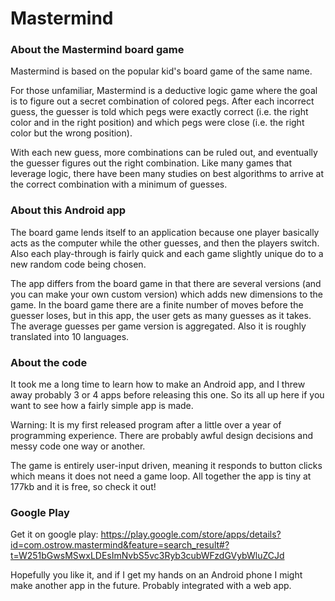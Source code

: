# Mastermind

### About the Mastermind board game

Mastermind is based on the popular kid's board game of the same name. 

For those unfamiliar, Mastermind is a deductive logic game where the goal
is to figure out a secret combination of colored pegs. After each incorrect
guess, the guesser is told which pegs were exactly correct (i.e. the right 
color and in the right position) and which pegs were close (i.e. the right
color but the wrong position). 

With each new guess, more combinations can be ruled out, and eventually the
guesser figures out the right combination. Like many games that leverage
logic, there have been many studies on best algorithms to arrive at the correct
combination with a minimum of guesses. 

### About this Android app

The board game lends itself to an application because one player basically acts
as the computer while the other guesses, and then the players switch. Also each
play-through is fairly quick and each game slightly unique do to a new random 
code being chosen. 

The app differs from the board game in that there are several versions (and you can
make your own custom version) which adds new dimensions to the game. In the board game
there are a finite number of moves before the guesser loses, but in this app, the user
gets as many guesses as it takes. The average guesses per game version is aggregated.
Also it is roughly translated into 10 languages.

### About the code

It took me a long time to learn how to make an Android app, and I threw away probably
3 or 4 apps before releasing this one. So its all up here if you want to see how a fairly
simple app is made. 

Warning: It is my first released program after a little over a year of programming experience.
There are probably awful design decisions and messy code one way or another. 

The game is entirely user-input driven, meaning it responds to button clicks
which means it does not need a game loop. All together the app is tiny at 177kb and
it is free, so check it out!

### Google Play

Get it on google play: https://play.google.com/store/apps/details?id=com.ostrow.mastermind&feature=search_result#?t=W251bGwsMSwxLDEsImNvbS5vc3Ryb3cubWFzdGVybWluZCJd

Hopefully you like it, and if I get my hands on an Android phone I might make another app
in the future. Probably integrated with a web app. 